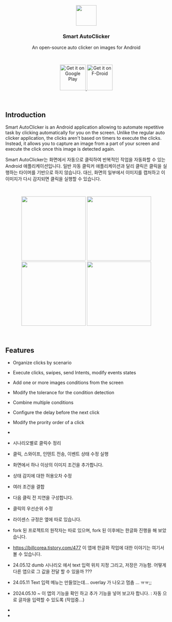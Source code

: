 <p align="center">
  <img src="https://github.com/Nain57/SmartAutoClicker/blob/master/smartautoclicker/src/main/ic_smart_auto_clicker-playstore.png?raw=true" height="64">
  <h3 align="center">Smart AutoClicker</h3>
  <p align="center">An open-source auto clicker on images for Android<p>
</p>

<br>

<p align="center">
  <a href='https://play.google.com/store/apps/details?id=com.buzbuz.smartautoclicker&pcampaignid=MKT-Other-global-all-co-prtnr-py-PartBadge-Mar2515-1'>
    <img alt='Get it on Google Play' height='80' src='https://play.google.com/intl/en_us/badges/images/generic/en_badge_web_generic.png'/>
  </a>
  <a href='https://f-droid.org/packages/com.buzbuz.smartautoclicker/'>
    <img alt='Get it on F-Droid' height='80' src='https://fdroid.gitlab.io/artwork/badge/get-it-on.png'/>
  </a>
</p>

</br>
 
## Introduction

Smart AutoClicker is an Android application allowing to automate repetitive task by clicking automatically for you on the screen. Unlike the regular auto clicker application, the clicks aren't based on timers to execute the clicks. Instead, it allows you to capture an image from a part of your screen and execute the click once this image is detected again.

Smart AutoClicker는 화면에서 자동으로 클릭하여 반복적인 작업을 자동화할 수 있는 Android 애플리케이션입니다. 일반 자동 클릭커 애플리케이션과 달리 클릭은 클릭을 실행하는 타이머를 기반으로 하지 않습니다. 대신, 화면의 일부에서 이미지를 캡처하고 이 이미지가 다시 감지되면 클릭을 실행할 수 있습니다.

<br>
<p align="center">
  <img src="https://i.postimg.cc/VYtCZrN0/1.png" width="200">
  <img src="https://i.postimg.cc/Vsf0NKWX/2.png" width="200">
  <img src="https://i.postimg.cc/51gFrMfg/3.png" width="200">
  <img src="https://i.postimg.cc/wHgmFBY3/4.png" width="200">
</p>
<br>

## Features

- Organize clicks by scenario
- Execute clicks, swipes, send Intents, modify events states
- Add one or more images conditions from the screen
- Modify the tolerance for the condition detection
- Combine multiple conditions
- Configure the delay before the next click
- Modify the prority order of a click
- 
- 시나리오별로 클릭수 정리
- 클릭, 스와이프, 인텐트 전송, 이벤트 상태 수정 실행
- 화면에서 하나 이상의 이미지 조건을 추가합니다.
- 상태 감지에 대한 허용오차 수정
- 여러 조건을 결합
- 다음 클릭 전 지연을 구성합니다.
- 클릭의 우선순위 수정

- 라이센스 규정은 옆에 따로 있습니다.
- fork 된 프로젝트의 원작자는 따로 있으며, fork 된 이후에는 한글화 진행을 해 보았습니다.
- https://billcorea.tistory.com/477 이 앱에 한글화 작업에 대한 이야기는 여기서 볼 수 있습니다.

- 24.05.12 dumb 시나리오 에서 text 입력 위치 지정
  그리고, 저장은 가능함.
  어떻게 다른 앱으로 그 값을 전달 할 수 있을까 ???

- 24.05.11 Text 입력 메뉴는 만들었는데...
overlay 가 나오고 멈춤 ... ㅠㅠ;;

- 2024.05.10 ~ 이 앱의 기능을 확인 하고 추가 기능을 넣어 보고자 합니다. : 자동 으로 글자을 입력할 수 있도록 (작업중...)
- 
- 
